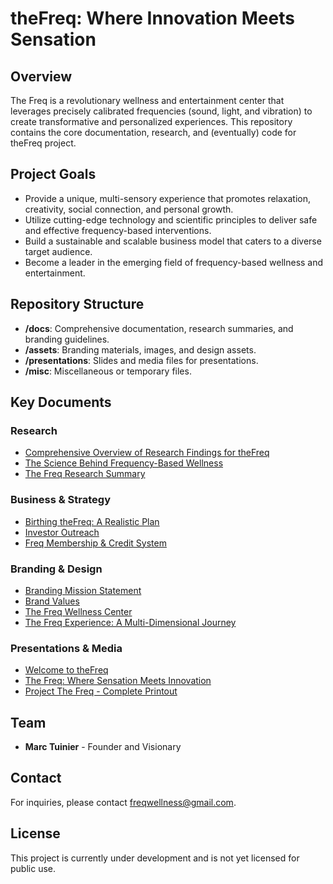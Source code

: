# theFreq: Where Innovation Meets Sensation

## **Overview**
The Freq is a revolutionary wellness and entertainment center that leverages precisely calibrated frequencies (sound, light, and vibration) to create transformative and personalized experiences. This repository contains the core documentation, research, and (eventually) code for theFreq project.

## **Project Goals**
- Provide a unique, multi-sensory experience that promotes relaxation, creativity, social connection, and personal growth.
- Utilize cutting-edge technology and scientific principles to deliver safe and effective frequency-based interventions.
- Build a sustainable and scalable business model that caters to a diverse target audience.
- Become a leader in the emerging field of frequency-based wellness and entertainment.

## **Repository Structure**
- **/docs**: Comprehensive documentation, research summaries, and branding guidelines.
- **/assets**: Branding materials, images, and design assets.
- **/presentations**: Slides and media files for presentations.
- **/misc**: Miscellaneous or temporary files.

## **Key Documents**
### Research
- [Comprehensive Overview of Research Findings for theFreq](./docs/Comprehensive%20Overview%20of%20Research%20Findings%20for%20theFreq.txt)
- [The Science Behind Frequency-Based Wellness](./assets/The-Science-Behind-Frequency-Based-Wellness.png)
- [The Freq Research Summary](./docs/The-Freq-Research-Summary.pdf)

### Business & Strategy
- [Birthing theFreq: A Realistic Plan](./docs/Birthing%20theFreq_%20A%20Realistic%20Plan)
- [Investor Outreach](./docs/InvestorOutreach.txt)
- [Freq Membership & Credit System](./docs/Freq%20Membership%20%26%20Credit%20System.txt)

### Branding & Design
- [Branding Mission Statement](./docs/brandingmissionstatement.txt)
- [Brand Values](./docs/brandvalues.txt)
- [The Freq Wellness Center](./assets/The-Freq-Wellness-Center.png)
- [The Freq Experience: A Multi-Dimensional Journey](./assets/The-Freq-Experience-A-Multi-Dimensional-Journey.png)

### Presentations & Media
- [Welcome to theFreq](./presentations/Welcom-to-theFreq.pdf)
- [The Freq: Where Sensation Meets Innovation](./presentations/The%20Freq_%20Where%20Sensation%20Meets%20Innovation.html)
- [Project The Freq - Complete Printout](./presentations/Project%20The%20Freq%20-%20Complete%20Printout.pdf)

## **Team**
- **Marc Tuinier** - Founder and Visionary

## **Contact**
For inquiries, please contact [freqwellness@gmail.com](mailto:freqwellness@gmail.com).

## **License**
This project is currently under development and is not yet licensed for public use.
